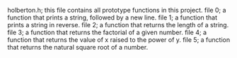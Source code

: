 holberton.h; this file contains all prototype functions in this project.
file 0; a function that prints a string, followed by a new line.
file 1; a function that prints a string in reverse.
file 2;  a function that returns the length of a string.
file 3;  a function that returns the factorial of a given number.
file 4;  a function that returns the value of x raised to the power of y.
file 5;  a function that returns the natural square root of a number.